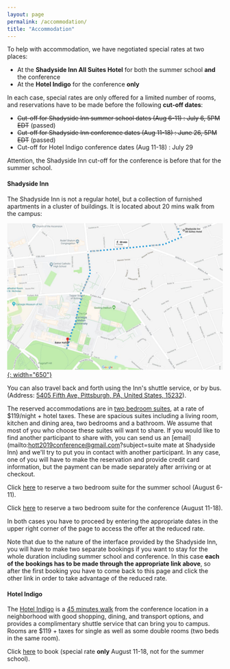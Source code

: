 ```yaml
---
layout: page
permalink: /accommodation/
title: "Accommodation"
---
```


To help with accommodation, we have negotiated special rates at two places:

* At the **Shadyside Inn All Suites Hotel** for both the summer school **and**
  the conference
* At the **Hotel Indigo** for the conference **only**

In each case, special rates are only offered for a limited number of rooms, and
reservations have to be made before the following **cut-off dates**:

* ~~Cut-off for Shadyside Inn summer school dates (Aug 6-11) : July 6, 5PM EDT~~ (passed)
* ~~Cut-off for Shadyside Inn conference dates (Aug 11-18) : June 26, 5PM EDT~~ (passed)
* Cut-off for Hotel Indigo conference dates (Aug 11-18) : July 29

Attention, the Shadyside Inn cut-off for the conference is before that
for the summer school.

#### Shadyside Inn

The Shadyside Inn is not a regular hotel, but a collection of furnished
apartments in a cluster of buildings.  It is located about 20 mins walk from the
campus: 

[![SSI to campus](/images/walking-ssi.jpg){:
width="650"}](https://goo.gl/maps/r1fZZbhSUC75mheY8)

You can
also travel back and forth using the Inn's shuttle service, or by bus. (Address:
[5405 Fifth Ave, Pittsburgh, PA, United States,
15232](https://maps.google.com/?q=5405+Fifth+Ave,+Pittsburgh,+PA,+United+States,+15232)).

The reserved accommodations are in [two bedroom
suites](http://www.shadysideinn.com/hotel-suites/two-bedroom-suite/), at a rate
of $119/night + hotel taxes. These are spacious suites including a living room,
kitchen and dining area, two bedrooms and a bathroom. We assume that most of you
who choose these suites will want to share. If you would like to find another
participant to share with, you can send us an
[email](mailto:hott2019conference@gmail.com?subject=suite mate at Shadyside Inn)
and we'll try to put you in contact with another participant.
In any case, one of you will have to
make the reservation and provide credit card information, but the payment can be
made separately after arriving or at checkout.
 
<!-- In addition, a limited number of studio suites are available for the 
conference (not the summer school) for $99/night + 
hotel taxes. First come, first served. -->

Click [here](http://www.shadysideinn.com/pro/cmu-philosophy-hott-summer-school/) 
to reserve a two bedroom suite for the summer school (August 6-11).

Click [here](http://www.shadysideinn.com/pro/cmu-international-conference-hott/)
to reserve a two bedroom suite for the conference (August 11-18).

In both cases you have to proceed by entering the appropriate dates in the upper
right corner of the page to access the offer at the reduced rate. 

Note that due
to the nature of the interface provided by the Shadyside Inn, you will have to
make two separate bookings if you want to stay for the whole duration including
summer school and conference. In this case **each of the bookings has to be made
through the appropriate link above**, so after the first booking you have to
come back to this page and click the other link in order to take advantage of
the reduced rate.

#### Hotel Indigo

The [Hotel Indigo](https://www.indigopgh.com/) is a [45 minutes
walk](https://goo.gl/maps/zXnqpHVLuRQ2) from the conference location in a
neighborhood with good shopping, dining, and transport options, and provides a
complimentary shuttle service that can bring you to campus. Rooms are $119 +
taxes for single as well as some double rooms (two beds in the same room).

Click [here](https://www.hotelindigo.com/redirect?path=asearch&brandCode=IN&localeCode=en&regionCode=1&hotelCode=PITHB&checkInDate=11&checkInMonthYear=072019&checkOutDate=18&checkOutMonthYear=072019&rateCode=6CBARC&_PMID=99801505&GPC=HOT&cn=no&viewfullsite=true) to book (special rate **only**    August 11-18, not for the summer school).
